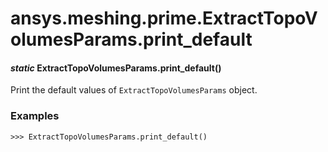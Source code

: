 <a id="ansys-meshing-prime-extracttopovolumesparams-print-default"></a>

# ansys.meshing.prime.ExtractTopoVolumesParams.print_default

<a id="ansys.meshing.prime.ExtractTopoVolumesParams.print_default"></a>

#### *static* ExtractTopoVolumesParams.print_default()

Print the default values of `ExtractTopoVolumesParams` object.

### Examples

```pycon
>>> ExtractTopoVolumesParams.print_default()
```

<!-- !! processed by numpydoc !! -->
